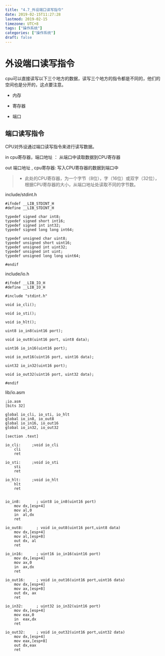 ```yaml
---
title: "4.7_外设端口读写指令"
date: 2019-02-15T11:27:28
lastmod: 2019-02-15
timezone: UTC+8
tags: ["操作系统"]
categories: ["操作系统"]
draft: false
---
```






# 外设端口读写指令

cpu可以直接读写以下三个地方的数据，读写三个地方的指令都是不同的，他们的空间也是分开的，这点要注意。

- 内存

- 寄存器

- 端口



## 端口读写指令

CPU对外设通过端口读写指令来进行读写数据。

in cpu寄存器，端口地址 ： 从端口中读取数据到CPU寄存器

out 端口地址 , cpu寄存器:   写入CPU寄存器的数据到端口中

> - 此处的CPU寄存器，为一个字节（8位），字（16位）或双字（32位），根据CPU寄存器的大小，从端口地址处读取不同的字节数。




include/stdint.h

```assembly
#ifndef __LIB_STDINT_H
#define __LIB_STDINT_H

typedef signed char int8;
typedef signed short int16;
typedef signed int int32;
typedef signed long long int64;

typedef unsigned char uint8;
typedef unsigned short uint16;
typedef unsigned int uint32;
typedef unsigned int uint;
typedef unsigned long long uint64;

#endif
```


include/io.h

```assembly
#ifndef __LIB_IO_H
#define __LIB_IO_H

#include "stdint.h"

void io_cli();

void io_sti();

void io_hlt();

uint8 io_in8(uint16 port);

void io_out8(uint16 port, uint8 data);

uint16 io_in16(uint16 port);

void io_out16(uint16 port, uint16 data);

uint32 io_in32(uint16 port);

void io_out32(uint16 port, uint32 data);

#endif
```



lib/io.asm

```assembly
;io.asm
[bits 32]

global io_cli, io_sti, io_hlt
global io_in8, io_out8
global io_in16, io_out16
global io_in32, io_out32

[section .text]

io_cli:     ;void io_cli
    cli
    ret

io_sti:     ;void io_sti
    sti
    ret

io_hlt:     ;void io_hlt
    hlt
    ret


io_in8:       ; uint8 io_in8(uint16 port)
    mov dx,[esp+4]
    mov al,0
    in  al,dx
    ret

io_out8:      ; void io_out8(uint16 port,uint8 data)
    mov dx,[esp+4]
    mov al,[esp+8]
    out dx, al
    ret

io_in16:      ; uint16 io_in16(uint16 port)
    mov dx,[esp+4]
    mov ax,0
    in  ax,dx
    ret

io_out16:     ; void io_out16(uint16 port,uint16 data)
    mov dx,[esp+4]
    mov ax,[esp+8]
    out dx, ax
    ret

io_in32:      ; uint32 io_in32(uint16 port)
    mov dx,[esp+4]
    mov eax,0
    in  eax,dx
    ret

io_out32:     ; void io_out32(uint16 port,uint32 data)
    mov dx,[esp+4]
    mov eax,[esp+8]
    out dx,eax
    ret


```



